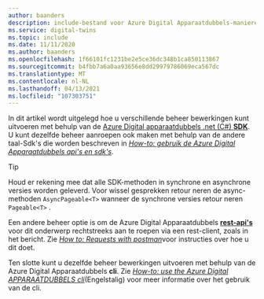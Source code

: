 ```yaml
---
author: baanders
description: include-bestand voor Azure Digital Apparaatdubbels-manieren om het exemplaar te beheren
ms.service: digital-twins
ms.topic: include
ms.date: 11/11/2020
ms.author: baanders
ms.openlocfilehash: 1f66101fc1231be2e5ce36dc348b1ca850113867
ms.sourcegitcommit: b4fbb7a6a0aa93656e8dd29979786069eca567dc
ms.translationtype: MT
ms.contentlocale: nl-NL
ms.lasthandoff: 04/13/2021
ms.locfileid: "107303751"
---
```

In dit artikel wordt uitgelegd hoe u verschillende beheer bewerkingen kunt uitvoeren met behulp van de [Azure Digital apparaatdubbels .net (C#) **SDK**](/dotnet/api/overview/azure/digitaltwins/management). U kunt dezelfde beheer aanroepen ook maken met behulp van de andere taal-Sdk's die worden beschreven in [*How-to: gebruik de Azure Digital Apparaatdubbels api's en sdk's*](../articles/digital-twins/how-to-use-apis-sdks.md).

> [!TIP] 
> Houd er rekening mee dat alle SDK-methoden in synchrone en asynchrone versies worden geleverd. Voor wissel gesprekken retour neren de async-methoden `AsyncPageable<T>` wanneer de synchrone versies retour neren `Pageable<T>` .

Een andere beheer optie is om de Azure Digital Apparaatdubbels [**rest-api's**](/rest/api/azure-digitaltwins/) voor dit onderwerp rechtstreeks aan te roepen via een rest-client, zoals in het bericht. Zie [*How to: Requests with postman*](../articles/digital-twins/how-to-use-postman.md)voor instructies over hoe u dit doet.

Ten slotte kunt u dezelfde beheer bewerkingen uitvoeren met behulp van de Azure Digital Apparaatdubbels **cli**. Zie [*How-to: use the Azure Digital APPARAATDUBBELS cli*](../articles/digital-twins/how-to-use-cli.md)(Engelstalig) voor meer informatie over het gebruik van de cli.